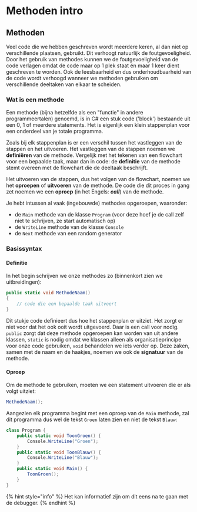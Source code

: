 # Methoden intro

## Methoden

Veel code die we hebben geschreven wordt meerdere keren, al dan niet op verschillende plaatsen, gebruikt. Dit verhoogt natuurlijk de foutgevoeligheid. Door het gebruik van methodes kunnen we de foutgevoeligheid van de code verlagen omdat de code maar op 1 plek staat én maar 1 keer dient geschreven te worden. Ook de leesbaarheid en dus onderhoudbaarheid van de code wordt verhoogd wanneer we methoden gebruiken om verschillende deeltaken van elkaar te scheiden.

### Wat is een methode

Een methode \(bijna hetzelfde als een "functie" in andere programmeertalen\) genoemd, is in C\# een stuk code \('block'\) bestaande uit een 0, 1 of meerdere statements. Het is eigenlijk een klein stappenplan voor een onderdeel van je totale programma.

Zoals bij elk stappenplan is er een verschil tussen het vastleggen van de stappen en het uitvoeren. Het vastleggen van de stappen noemen we **definiëren** van de methode. Vergelijk met het tekenen van een flowchart voor een bepaalde taak, maar dan in code: de **definitie** van de methode stemt overeen met de flowchart die de deeltaak beschrijft.

Het uitvoeren van de stappen, dus het volgen van de flowchart, noemen we het **oproepen** of **uitvoeren** van de methode. De code die dit proces in gang zet noemen we een **oproep** \(in het Engels: _**call**_\) van de methode.

Je hebt intussen al vaak \(ingebouwde\) methodes opgeroepen, waaronder:

* de `Main` methode van de klasse `Program` \(voor deze hoef je de call zelf niet te schrijven, ze start automatisch op\)
* de `WriteLine` methode van de klasse `Console`
* de `Next` methode van een random generator

### Basissyntax

#### Definitie

In het begin schrijven we onze methodes zo \(binnenkort zien we uitbreidingen\):

```csharp
public static void MethodeNaam()
{
    // code die een bepaalde taak uitvoert
}
```

Dit stukje code definieert dus hoe het stappenplan er uitziet. Het zorgt er niet voor dat het ook ooit wordt uitgevoerd. Daar is een call voor nodig. `public` zorgt dat deze methode opgeroepen kan worden van uit andere klassen, `static` is nodig omdat we klassen alleen als organisatieprincipe voor onze code gebruiken, `void` behandelen we iets verder op. Deze zaken, samen met de naam en de haakjes, noemen we ook de **signatuur** van de methode.

#### Oproep

Om de methode te gebruiken, moeten we een statement uitvoeren die er als volgt uitziet:

```csharp
MethodeNaam();
```

Aangezien elk programma begint met een oproep van de `Main` methode, zal dit programma dus wel de tekst `Groen` laten zien en niet de tekst `Blauw`:

```csharp
class Program {
    public static void ToonGroen() {
        Console.WriteLine("Groen");
    }
    public static void ToonBlauw() {
        Console.WriteLine("Blauw");
    }
    public static void Main() {
        ToonGroen();
    }
}
```

{% hint style="info" %}
Het kan informatief zijn om dit eens na te gaan met de debugger.
{% endhint %}

